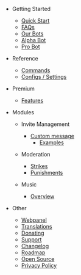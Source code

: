 - Getting Started

  - [Quick Start](/ro/getting-started/quick-start.md)
  - [FAQs](/ro/getting-started/faq.md)
  - [Our Bots](/ro/getting-started/our-bots.md)
  - [Alpha Bot](/ro/getting-started/alpha.md)
  - [Pro Bot](/ro/getting-started/pro.md)

- Reference

  - [Commands](/ro/reference/commands.md)
  - [Configs / Settings](/ro/reference/settings.md)

- Premium

  - [Features](/ro/premium/features.md)

- Modules

  - Invite Management

    - [Custom message](/ro/modules/invites/custom-messages.md)
      - [Examples](/ro/modules/invites/examples.md)

  - Moderation

    - [Strikes](/ro/modules/moderation/strikes.md)
    - [Punishments](/ro/modules/moderation/punishments.md)

  - Music

    - [Overview](/ro/modules/music/overview.md)

- Other

  - [Webpanel](/ro/other/webpanel.md)
  - [Translations](/ro/other/translations.md)
  - [Donating](/ro/other/donating.md)
  - [Support](/ro/other/support.md)
  - [Changelog](/ro/other/changelog.md)
  - [Roadmap](/ro/other/roadmap.md)
  - [Open Source](/ro/other/open-source.md)
  - [Privacy Policy](/ro/other/privacypolicy.md)
